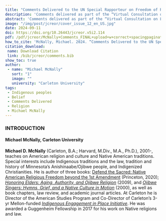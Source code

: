 ```yaml
---
title: "Comments Delivered to the UN Special Rapporteur on Freedom of Religion or Belief"
description: 'Comments delivered as part of the “Virtual Consultation on Legal Framework: Indigenous Peoples and the Right to Freedom of Religion or Belief,” held June 22, 2022'
abstract: 'Comments delivered as part of the “Virtual Consultation on Legal Framework: Indigenous Peoples and the Right to Freedom of Religion or Belief,” held June 22, 2022. For details on the Special Rapporteur’s report, see Ahmed Shaheed, “Interim Report of the Special Rapporteur on Freedom of Religion or Belief. Indigenous Peoples and the Right to Freedom of Religion or Belief” (New York: United Nations, October 10, 2022), https://www.ohchr.org/en/ documents/thematic-reports/a77514-interim-report-special-rapporteur-freedom-religion-or-belief.'
image: "/img/post/jcreor/cover_issue_12_en_US.jpg"
date: 2024-09-11
doi: https://doi.org/10.26443/jcreor.v5i2.114
pdf: /pdf/jcreor/McNally+Comments_FINAL+upload+w+correct+spacingpagination_Dec+13th.pdf
how_to_cite: 'McNally, Michael. 2024. “Comments Delivered to the UN Special Rapporteur on Freedom of Religion or Belief”. Journal of the Council for Research on Religion 5 (2). Montreal, QC, Canada:46-53.'
citation_download: 
 name: Download Citation
 link: /bib/jcreor/comments.bib
show_toc: true
author: 
 - name: "Michael McNally"
   sort: "1"
   image: ""
   university: "Carleton University"
tags: 
 - Indigenous peoples
 - Belief
 - Comments Delivered
 - Religion
 - Michael McNally
---
```

### INTRODUCTION

#### Michael McNally, Carleton University

**Michael D. McNally** (Carleton, B.A.; Harvard, M.Div., M.A., Ph.D.), 2001-, teaches on American religion and culture and Native American traditions. Special interests include Indigenous traditions and the law, tradition and history of Minnesota’s Anishinaabe/Ojibwe people, and Indigenized Christianities. He is author of three books: [Defend the Sacred: Native American Religious Freedom beyond the 1st Amendment](https://press.princeton.edu/books/paperback/9780691190907/defend-the-sacred) (Princeton, 2020); [_Honoring Elders: Aging, Authority, and Ojibwe Religion_](http://cup.columbia.edu/search-results?keyword=michael+d.+mcnally&bisac_heading=combined&order=super_relevance&from=advanced) (2009), and _[Ojibwe Singers: Hymns, Grief, and a Native Culture in Motion](http://shop.mnhs.org/products/ojibwe-singers)_ (2000), as well as book chapters, law review, and academic journal articles. At Carleton he is Director of the American Studies Program and Co-Director of Carleton’s 3-yr Mellon-funded [_Indigenous Engagement in Place Initiative_](https://www.carleton.edu/indigenous-engagement/). He was awarded a Guggenheim Fellowship in 2017 for his work on Native religions and law.

